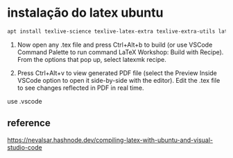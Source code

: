 # instalação do latex ubuntu

```bash
apt install texlive-science texlive-latex-extra texlive-extra-utils latexmk texlive-publishers texlive-science

```

1. Now open any .tex file and press Ctrl+Alt+b to build (or use VSCode Command Palette to run command LaTeX Workshop: Build with Recipe). From the options that pop up, select latexmk recipe.

1. Press Ctrl+Alt+v to view generated PDF file (select the Preview Inside VSCode option to open it side-by-side with the editor). Edit the .tex file to see changes reflected in PDF in real time.

use .vscode

## reference

<https://nevalsar.hashnode.dev/compiling-latex-with-ubuntu-and-visual-studio-code>
